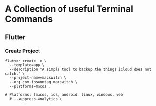 # A Collection of useful Terminal Commands


## Flutter

### Create Project
```shell
flutter create -e \
  --template=app \
  --description "A simple tool to backup the things iCloud does not catch." \
  --project-name=macswitch \
  --org com.iosonntag.macswitch \
  --platforms=macos .

# Platforms: [macos, ios, android, linux, windows, web]
  # --suppress-analytics \
```